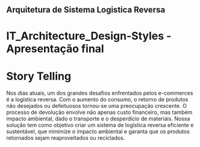 ## Arquitetura de Sistema Logistica Reversa
# IT_Architecture_Design-Styles - Apresentação final

# Story Telling 
Nos dias atuais, um dos grandes desafios enfrentados pelos e-commerces é a logística reversa. Com o aumento do consumo, o retorno de produtos não desejados ou defeituosos tornou-se uma preocupação crescente. O processo de devolução envolve não apenas custo financeiro, mas também impacto ambiental, dado o transporte e o desperdício de materiais. Nossa solução tem como objetivo criar um sistema de logística reversa eficiente e sustentável, que minimize o impacto ambiental e garanta que os produtos retornados sejam reaproveitados ou reciclados.



